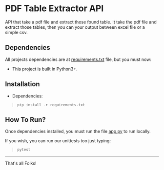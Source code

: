 # PDF Table Extractor API

API that take a pdf file and extract those found table. It take the pdf file and extract those tables, then you can your
output between excel file or a simple csv.

## Dependencies
All projects dependencies are at [requirements.txt](requirements.txt) file, but you must now:

- This project is built in Python3+.

## Installation
- Dependencies:
> ```pip install -r requirements.txt```

## How To Run?
Once dependencies installed, you must run the file [app.py](app.py) to run locally.

If you wish, you can run our unittests too just typing:
> ```pytest```

---
That's all Folks!
